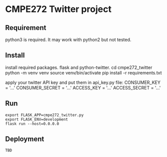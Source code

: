 # CMPE272 Twitter project

## Requirement

python3 is required. It may work with python2 but not tested.

## Install

install required packages. flask and python-twitter.
    cd cmpe272_twitter
    python -m venv venv
    source venv/bin/activate
    pip install -r requirements.txt

apply your twitter API key and put them in api_key.py file:
    CONSUMER_KEY    = '...'
    CONSUMER_SECRET = '...'
    ACCESS_KEY      = '...'
    ACCESS_SECRET   = '...'

## Run

    export FLASK_APP=cmpe272_twitter.py
    export FLASK_ENV=development
    flask run --host=0.0.0.0

## Deployment
    TBD
